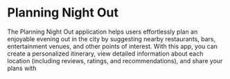 # Planning Night Out

The Planning Night Out application helps users effortlessly plan an enjoyable evening out in the city by suggesting nearby restaurants, bars, entertainment venues, and other points of interest. With this app, you can create a personalized itinerary, view detailed information about each location (including reviews, ratings, and recommendations), and share your plans with 




